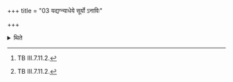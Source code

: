 +++
title = "03 यद्यग्न्याधेये सूर्यो ऽनाविः"

+++

<details><summary>थिते</summary>

3. At the time of establishment of fires if the sun will not be visible (because of being covered by clouds) one should offer libations of ghee (in the Āhavanīya) with udvayaṁ tamasaspari...[^1] udu tyam citram...[^2]  


[^1]: TB III.7.11.2.  

[^2]: TB III.7.11.2.
</details>
